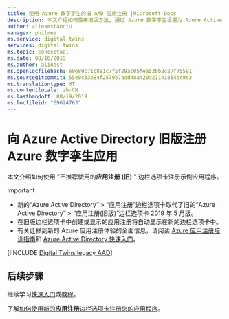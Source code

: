 ```yaml
---
title: 使用 Azure 数字孪生的旧 AAD 应用注册 |Microsoft Docs
description: 本文介绍如何使用旧版方法, 通过 Azure 数字孪生设置为 Azure Active Directory 创建应用注册。
author: alinamstanciu
manager: philmea
ms.service: digital-twins
services: digital-twins
ms.topic: conceptual
ms.date: 08/16/2019
ms.author: alinast
ms.openlocfilehash: e9689c71c881c7f5f29ac05fea53bb2c27f75591
ms.sourcegitcommit: 55e0c33b84f2579b7aad48a420a21141854bc9e3
ms.translationtype: MT
ms.contentlocale: zh-CN
ms.lasthandoff: 08/19/2019
ms.locfileid: "69624763"
---
```

# <a name="register-your-azure-digital-twins-app-with-azure-active-directory-legacy"></a>向 Azure Active Directory 旧版注册 Azure 数字孪生应用

本文介绍如何使用 "不推荐使用的**应用注册 (旧)** " 边栏选项卡注册示例应用程序。

> [!IMPORTANT]
> * 新的“Azure Active Directory” > “应用注册”边栏选项卡取代了旧的“Azure Active Directory” > “应用注册(旧版)”边栏选项卡 2019 年 5 月版。
> * 在旧版边栏选项卡中创建或显示的应用注册将自动显示在新的边栏选项卡中。
> * 有关迁移到新的 Azure 应用注册体验的全面信息，请阅读 [Azure 应用注册培训指南](https://docs.microsoft.com/azure/active-directory/develop/app-registrations-training-guide)和 [Azure Active Directory 快速入门](https://docs.microsoft.com/azure/active-directory/develop/quickstart-register-app)。

[!INCLUDE [Digital Twins legacy AAD](../../includes/digital-twins-permissions-legacy.md)]

## <a name="next-steps"></a>后续步骤

继续学习[快速入门](quickstart-view-occupancy-dotnet.md#build-application)或[教程](tutorial-facilities-setup.md#configure-the-digital-twins-sample)。

了解[如何使用新的**应用注册**边栏选项卡注册您的应用程序](tutorial-facilities-setup.md#grant-permissions-to-your-app)。